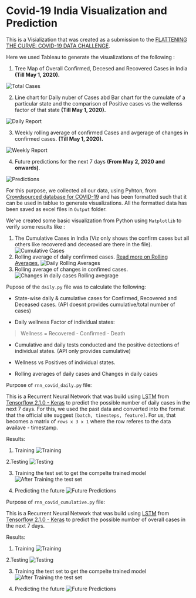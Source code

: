 # Covid-19 India Visualization and Prediction
This is a Visialization that was created as a submission to the [FLATTENING THE CURVE: COVID-19 DATA CHALLENGE](https://cgdv.github.io/challenges/COVID-19/?fbclid=IwAR1Kuy0orhoGu2I2rXPODXSqVQvb86Ioa0CMH7AR0PEtjCI4_FzfkEDLFJ0).

Here we used Tableau to generate the visualizations of the following :

1. Tree Map of Overall Confirmed, Decesed and Recovered Cases in India **(Till May 1, 2020).**

![Total Cases](Images/Cumulative%20COVID-19%20Cases%20in%20India.png)

2. Line chart for Daily nuber of Cases abd Bar chart for the cumulate of a particular state and the comparison of Positive cases vs the wellenss factor of that state **(Till May 1, 2020).**

![Daily Report](Images/Daily%20COVID-19%20report.png)

3. Weekly rolling average of confirmed Cases and avgerage of changes in confirmed cases. **(Till May 1, 2020).**

![Weekly Report](Images/Weekly%20rolling%20average.png)

4. Future predictions for the next 7 days **(From May 2, 2020 and onwards)**.

![Predictions](Images/COVID-19%20Prediction.png)

For this purpose, we collected all our data, using Pyhton, from [Crowdsourced database for COVID-19](https://api.covid19india.org/) and has been formatted such that it can be used in tablue to generate visualizations. All the formatted data has been saved as excel files in ```Output``` folder.

We've created some basic visualization from Python using ```Matplotlib``` to verify some results like :
1. The Cumulative Cases in India (Viz only shows the confirm cases but all others like recovered and deceased are there in the file).
![Cumulative Cases](Images/Figure%202020-05-01%20080000.png)
2. Rolling average of daily confirmed cases. [Read more on Rolling Averages.](https://www.portent.com/blog/analytics/rolling-averages-math-moron.htm)
![Daily Rolling Averages](Images/Figure%202020-04-29%20153127.png)
3. Rolling average of changes in  confimed cases.
![Changes in daily cases Rolling avegrage](Images/Figure%202020-04-29%20153116.png)

Pupose of the ```daily.py``` file was to calculate the following:
- State-wise daily & cumulative cases for Confirmed, Recovered and Deceased cases. (API doesnt provides cumulative\/total number of cases)

- Daily wellness Factor of individual states:
> Wellness = Recovered - Confirmed - Death 

- Cumulative and daily tests conducted and the positive detections of individual states. (API only provides cumulative)

- Wellness vs Positives of individual states.

- Rolling averages of daily cases and Changes in daily cases

Purpose of ```rnn_covid_daily.py``` file:

This is a Recurrent Neural Network that was build using [LSTM](https://www.tensorflow.org/api_docs/python/tf/keras/layers/LSTM) from [Tensorflow 2.1.0 - Keras](https://www.tensorflow.org/guide/keras) to predict the possible number of daily cases in the next 7 days. For this, we used the past data and converted into the format that the official site suggest ```[batch, timesteps, feature]```. For us, that becomes a matrix of  ```rows x 3 x 1``` where the row referes to the data availave - timestamp.

Results: 

1. Training
![Training](Images/Figure%202020-04-30%20233817.png)

2.Testing
![Testing](Images/Figure%202020-04-30%20233720.png)

3. Training the test set to get the compelte trained model
![After Training the test set](Images/Figure%202020-05-02%20111856.png)

4. Predicting the future
![Future Predictions](Images/Figure%202020-04-30%20233714.png)

Purpose of ```rnn_covid_cumulative.py``` file:

This is a Recurrent Neural Network that was build using [LSTM](https://www.tensorflow.org/api_docs/python/tf/keras/layers/LSTM) from [Tensorflow 2.1.0 - Keras](https://www.tensorflow.org/guide/keras) to predict the possible number of overall cases in the next 7 days.

Results: 

1. Training
![Training](Images/Figure%202020-04-30%20232011.png)

2.Testing
![Testing](Images/Figure%202020-04-30%20232007.png)

3. Training the test set to get the compelte trained model
![After Training the test set](Images/Figure%202020-05-02%20103659.png)

4. Predicting the future
![Future Predictions](Images/Figure%202020-05-01%20082123.png)
